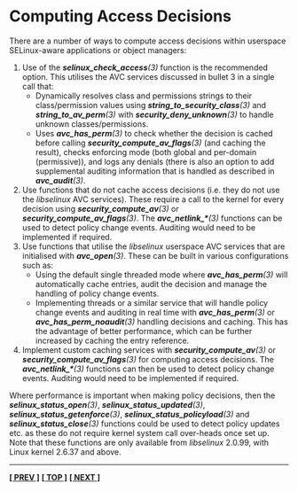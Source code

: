 # Computing Access Decisions

There are a number of ways to compute access decisions within userspace
SELinux-aware applications or object managers:

1. Use of the ***selinux_check_access**(3)* function is the
   recommended option. This utilises the AVC services discussed in
   bullet 3 in a single call that:
   - Dynamically resolves class and permissions strings to their
     class/permission values using ***string_to_security_class**(3)*
     and ***string_to_av_perm**(3)* with
     ***security_deny_unknown**(3)* to handle unknown
     classes/permissions.
   - Uses ***avc_has_perm**(3)* to check whether the decision is cached
     before calling ***security_compute_av_flags**(3)* (and caching
     the result), checks enforcing mode (both global and per-domain
     (permissive)), and logs any denials (there is also an option to add
     supplemental auditing information that is handled as described in
     ***avc_audit**(3)*.
2. Use functions that do not cache access decisions (i.e. they do not
   use the *libselinux* AVC services). These require a call to the
   kernel for every decision using ***security_compute_av**(3)* or
   ***security_compute_av_flags**(3)*. The ***avc_netlink_\***(3)*
   functions can be used to detect policy change events. Auditing would
   need to be implemented if required.
3. Use functions that utilise the *libselinux* userspace AVC services
   that are initialised with ***avc_open**(3)*. These can be built in
   various configurations such as:
   - Using the default single threaded mode where ***avc_has_perm**(3)*
     will automatically cache entries, audit the decision and manage
     the handling of policy change events.
   - Implementing threads or a similar service that will handle policy
     change events and auditing in real time with
     ***avc_has_perm**(3)* or ***avc_has_perm_noaudit**(3)*
     handling decisions and caching. This has the advantage of better
     performance, which can be further increased by caching the entry
     reference.
4. Implement custom caching services with
   ***security_compute_av**(3)* or
   ***security_compute_av_flags**(3)* for computing access
   decisions. The ***avc_netlink_\***(3)* functions can then be used to
   detect policy change events. Auditing would need to be implemented
   if required.

Where performance is important when making policy decisions, then the
***selinux_status_open**(3)*, ***selinux_status_updated**(3)*,
***selinux_status_getenforce**(3)*,
***selinux_status_policyload**(3)* and ***selinux_status_close**(3)*
functions could be used to detect policy updates etc. as these do not
require kernel system call over-heads once set up. Note that these
functions are only available from *libselinux* 2.0.99, with Linux kernel
2.6.37 and above.

<!-- %CUTHERE% -->

---
**[[ PREV ]](computing_security_contexts.md)** **[[ TOP ]](#)** **[[ NEXT ]](domain_object_transitions.md)**
